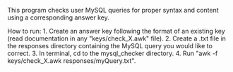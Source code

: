 This program checks user MySQL queries for proper syntax and content using a corresponding answer key.

How to run:
    1. Create an answer key following the format of an existing key (read documentation in any "keys/check_X.awk" file).
    2. Create a .txt file in the responses directory containing the MySQL query you would like to correct.
    3. In terminal, cd to the mysql_checker directory.
    4. Run "awk -f keys/check_X.awk responses/myQuery.txt".